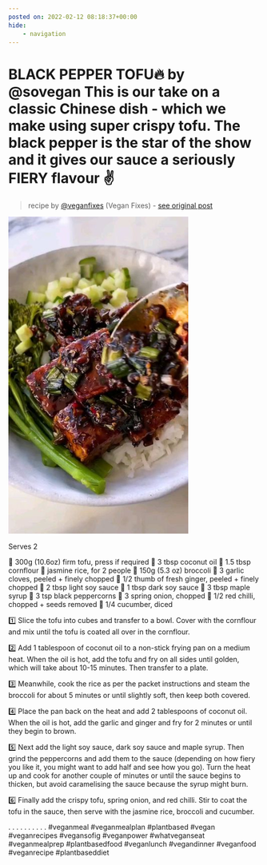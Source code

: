 ```yaml
---
posted on: 2022-02-12 08:18:37+00:00
hide:
    - navigation
---
```


# BLACK PEPPER TOFU🔥 by @sovegan This is our take on a classic Chinese dish - which we make using super crispy tofu. The black pepper is the star of the show and it gives our sauce a seriously FIERY flavour ✌️ 

> recipe by [@veganfixes](https://www.instagram.com/veganfixes/) 
(Vegan Fixes) - [see original post](https://instagram.com/p/CZ3si2apqyJ)

![](../img/veganfixes_12-02-2022_0802.png)

 
Serves 2
 
🌿 300g (10.6oz) firm tofu, press if required
🌿 3 tbsp coconut oil
🌿 1.5 tbsp cornflour
🌿 jasmine rice, for 2 people
🌿 150g (5.3 oz) broccoli
🌿 3 garlic cloves, peeled + finely chopped
🌿 1/2 thumb of fresh ginger, peeled + finely chopped
🌿 2 tbsp light soy sauce
🌿 1 tbsp dark soy sauce
🌿 3 tbsp maple syrup
🌿 3 tsp black peppercorns
🌿 3 spring onion, chopped
🌿 1/2 red chilli, chopped + seeds removed
🌿 1/4 cucumber, diced
 
1️⃣ Slice the tofu into cubes and transfer to a bowl. Cover with the cornflour and mix until the tofu is coated all over in the cornflour.
 
2️⃣ Add 1 tablespoon of coconut oil to a non-stick frying pan on a medium heat. When the oil is hot, add the tofu and fry on all sides until golden, which will take about 10-15 minutes. Then transfer to a plate.
 
3️⃣ Meanwhile, cook the rice as per the packet instructions and steam the broccoli for about 5 minutes or until slightly soft, then keep both covered.
 
4️⃣ Place the pan back on the heat and add 2 tablespoons of coconut oil. When the oil is hot, add the garlic and ginger and fry for 2 minutes or until they begin to brown.
 
5️⃣ Next add the light soy sauce, dark soy sauce and maple syrup. Then grind the peppercorns and add them to the sauce (depending on how fiery you like it, you might want to add half and see how you go). Turn the heat up and cook for another couple of minutes or until the sauce begins to thicken, but avoid caramelising the sauce because the syrup might burn.
 
6️⃣ Finally add the crispy tofu, spring onion, and red chilli. Stir to coat the tofu in the sauce, then serve with the jasmine rice, broccoli and cucumber.

.
.
.
.
.
.
.
.
.
.
\#veganmeal \#veganmealplan  \#plantbased \#vegan \#veganrecipes \#vegansofig \#veganpower \#whatveganseat \#veganmealprep \#plantbasedfood \#veganlunch \#vegandinner \#veganfood \#veganrecipe \#plantbaseddiet 